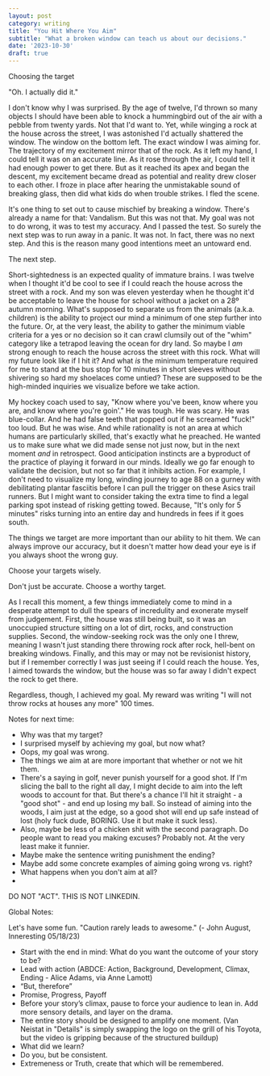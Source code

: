 ```yaml
---
layout: post
category: writing
title: "You Hit Where You Aim"
subtitle: "What a broken window can teach us about our decisions."
date: '2023-10-30'
draft: true
---
```


Choosing the target

"Oh. I actually did it."

I don't know why I was surprised. By the age of twelve, I'd thrown so many objects I should have been able to knock a hummingbird out of the air with a pebble from twenty yards. Not that I'd want to. Yet, while winging a rock at the house across the street, I was astonished I'd actually shattered the window. The window on the bottom left. The exact window I was aiming for. The trajectory of my excitement mirror that of the rock. As it left my hand, I could tell it was on an accurate line. As it rose through the air, I could tell it had enough power to get there. But as it reached its apex and began the descent, my excitement became dread as potential and reality drew closer to each other. I froze in place after hearing the unmistakable sound of breaking glass, then did what kids do when trouble strikes. I fled the scene.

It's one thing to set out to cause mischief by breaking a window. There's already a name for that: Vandalism. But this was not that. My goal was not to do wrong, it was to test my accuracy. And I passed the test. So surely the next step was to run away in a panic. It was not. In fact, there was no next step. And this is the reason many good intentions meet an untoward end.

The next step.

Short-sightedness is an expected quality of immature brains. I was twelve when I thought it'd be cool to see if I could reach the house across the street with a rock. And my son was eleven yesterday when he thought it'd be acceptable to leave the house for school without a jacket on a 28º autumn morning. What's supposed to separate us from the animals (a.k.a. children) is the ability to project our mind a minimum of one step further into the future. Or, at the very least, the ability to gather the minimum viable criteria for a yes or no decision so it can crawl clumsily out of the "whim" category like a tetrapod leaving the ocean for dry land. So maybe I _am_ strong enough to reach the house across the street with this rock. What will my future look like if I hit it? And what _is_ the minimum temperature required for me to stand at the bus stop for 10 minutes in short sleeves without shivering so hard my shoelaces come untied? These are supposed to be the high-minded inquiries we visualize before we take action.

My hockey coach used to say, "Know where you've been, know where you are, and know where you're goin'." He was tough. He was scary. He was blue-collar. And he had false teeth that popped out if he screamed "fuck!" too loud. But he was wise. And while rationality is not an area at which humans are particularly skilled, that's exactly what he preached. He wanted us to make sure what we did made sense not just now, but in the next moment _and_ in retrospect. Good anticipation instincts are a byproduct of the practice of playing it forward in our minds. Ideally we go far enough to validate the decision, but not so far that it inhibits action. For example, I don't need to visualize my long, winding journey to age 88 on a gurney with debilitating plantar fasciitis before I can pull the trigger on these Asics trail runners. But I might want to consider taking the extra time to find a legal parking spot instead of risking getting towed. Because, "It's only for 5 minutes" risks turning into an entire day and hundreds in fees if it goes south.

The things we target are more important than our ability to hit them. We can always improve our accuracy, but it doesn't matter how dead your eye is if you always shoot the wrong guy.

Choose your targets wisely.




Don't just be accurate. Choose a worthy target.

As I recall this moment, a few things immediately come to mind in a desperate attempt to dull the spears of incredulity and exonerate myself from judgement. First, the house was still being built, so it was an unoccupied structure sitting on a lot of dirt, rocks, and construction supplies. Second, the window-seeking rock was the only one I threw, meaning I wasn't just standing there throwing rock after rock, hell-bent on breaking windows. Finally, and this may or may not be revisionist history, but if I remember correctly I was just seeing if I could reach the house. Yes, I aimed towards the window, but the house was so far away I didn't expect the rock to get there.



Regardless, though, I achieved my goal. My reward was writing "I will not throw rocks at houses any more" 100 times. 

Notes for next time: 
- Why was that my target? 
- I surprised myself by achieving my goal, but now what? 
- Oops, my goal was wrong. 
- The things we aim at are more important that whether or not we hit them. 
- There's a saying in golf, never punish yourself for a good shot. If I'm slicing the ball to the right all day, I might decide to aim into the left woods to account for that. But there's a chance I'll hit it straight - a "good shot" - and end up losing my ball. So instead of aiming into the woods, I aim just at the edge, so a good shot will end up safe instead of lost (holy fuck dude, BORING. Use it but make it suck less). 
- Also, maybe be less of a chicken shit with the second paragraph. Do people want to read you making excuses? Probably not. At the very least make it funnier.
- Maybe make the sentence writing punishment the ending?
- Maybe add some concrete examples of aiming going wrong vs. right?
- What happens when you don't aim at all?
- 



DO NOT "ACT". THIS IS NOT LINKEDIN.

Global Notes:

Let's have some fun. "Caution rarely leads to awesome." (- John August, Inneresting 05/18/23)

- Start with the end in mind: What do you want the outcome of your story to be?
- Lead with action (ABDCE: Action, Background, Development, Climax, Ending - Alice Adams, via Anne Lamott)
- “But, therefore”
- Promise, Progress, Payoff
- Before your story’s climax, pause to force your audience to lean in. Add more sensory details, and layer on the drama.
- The entire story should be designed to amplify one moment. (Van Neistat in "Details" is simply swapping the logo on the grill of his Toyota, but the video is gripping because of the structured buildup)
- What did we learn?
- Do you, but be consistent.
- Extremeness or Truth, create that which will be remembered.